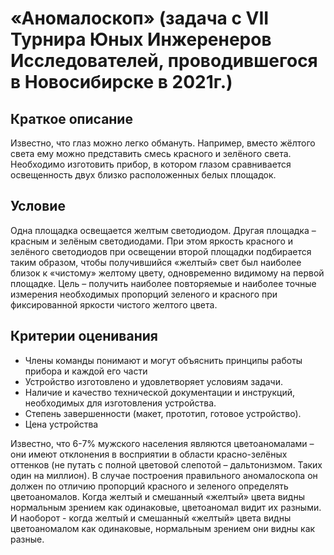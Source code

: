 # «Аномалоскоп» (задача с VII Турнира Юных Инжеренеров Исследователей, проводившегося в Новосибирске в 2021г.)

## Краткое описание

Известно, что глаз можно легко обмануть. Например, вместо жёлтого света ему можно представить смесь красного и зелёного света. Необходимо изготовить прибор, в котором глазом сравнивается освещенность двух близко расположенных белых площадок.

## Условие

Одна площадка освещается желтым светодиодом. Другая площадка – красным и зелёным светодиодами. При этом яркость красного и зелёного светодиодов при освещении второй площадки подбирается таким образом, чтобы получившийся «желтый» свет был наиболее близок к «чистому» желтому цвету, одновременно видимому на первой площадке. Цель – получить наиболее повторяемые и наиболее точные измерения необходимых пропорций зеленого и красного при фиксированной яркости чистого желтого цвета.

## Критерии оценивания

* Члены команды понимают и могут объяснить принципы работы прибора и каждой его части
* Устройство изготовлено и удовлетворяет условиям задачи.
* Наличие и качество технической документации и инструкций, необходимых для изготовления устройства.
* Степень завершенности (макет, прототип, готовое устройство).
* Цена устройства

Известно, что 6-7% мужского населения являются цветоаномалами – они имеют отклонения в восприятии в области красно-зелёных оттенков (не путать с полной цветовой слепотой – дальтонизмом. Таких один на миллион). В случае построения правильного аномалоскопа он должен по отличию пропорций красного и зеленого определять цветоаномалов. Когда желтый и смешанный «желтый» цвета видны нормальным зрением как одинаковые, цветоаномал видит их разными. И наоборот - когда желтый и смешанный «желтый» цвета видны цветоаномалом как одинаковые, нормальным зрением они видны как разные.
